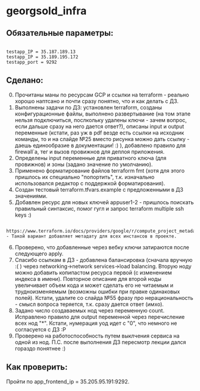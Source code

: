 # georgsold_infra
## Обязательные параметры:

```

testapp_IP = 35.187.189.13
testapp_IP = 35.189.195.172
testapp_port = 9292

```

## Сделано:
0. Прочитаны маны по ресурсам GCP и ссылки на terraform - реально хорошо наптсано и почти сразу понятно, что и как делать с ДЗ. 
1. Выполнены задачи по ДЗ: установлен terraform, созданы конфигурационные файлы, выполнено развертывание (на том этапе нельзя подключиться, послкольку удалены ключи - зачем вопрос, если дальше сразу на него дается ответ?), описаны input и output переменные (кстати, раз уж в pdf везде есть ссылки на исходник команды, то и на слайде №25 вместо рисунка можно дать ссылку - даешь единообразие в документации! :) ), добавлено правило для firewall`а, тег и вызов провижнов для деплоя приложения.
2. Определены input переменные для приватного ключа (для провижнов) и зоны (задано значение по умолчанию).
3. Применено форматирование файлов terraform fmt (хотя для этого пришлось их специально "попортить", т.к. изначально использовался редактор с поддержкой форматирования).
4. Создан тестовый terraform.tfvars.example с предложенными в ДЗ значениями.
5. Добавлен ресурс для новых ключей appuser1-2 - пришлось поискать правильный синтаксис, помог гугл и запрос terraform multiple ssh keys :)

```

https://www.terraform.io/docs/providers/google/r/compute_project_metadata.html - Такой вариант добавляет метадату для всех инстансов в проекте.

```

6. Проверено, что добавленные через вебку ключи затираются после следующего apply.
7. Спасибо ссылкам в ДЗ - добавлена балансировка (сначала вручную :( ) через networking->network services->load balancing. Вторую ноду можно добавить копипастом ресурса первой (с изменением индекса в имени). Повторное описание для второй ноды увеличивает объем кода и может сделать его не читаемым и трудноизменяемым (возможны ошибки при правке одинаковых полей). Кстати, удалите со слайда №55 фразу про нерациональность - смысл вопроса теряется, т.к. сразу дается ответ (имхо).
8. Задано число создаваемых нод через переменную count. Исправлено правило для output переменной через перечисление всех нод "*". Кстати, нумерация yод идет с "0", что немного не согласуется с ДЗ :Р
9. Проверено на работоспособность путем выклчения сервиса на одной из нод.
П.С. после выполнения ДЗ пересмотр лекции дался гораздо понятнее :)

## Как проверить:

Пройти по app_frontend_ip = 35.205.95.191:9292.
